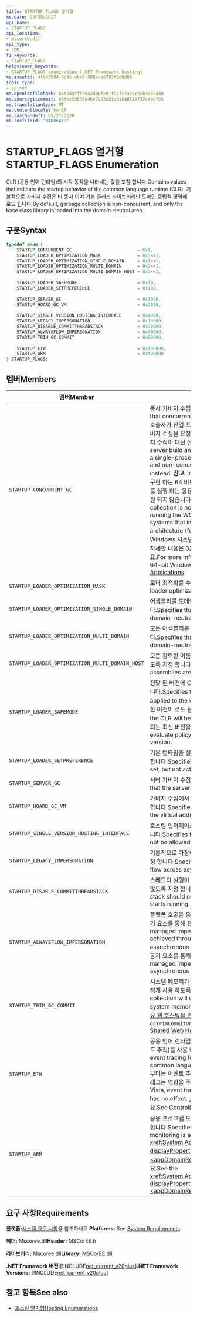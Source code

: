 ```yaml
---
title: STARTUP_FLAGS 열거형
ms.date: 03/30/2017
api_name:
- STARTUP_FLAGS
api_location:
- mscoree.dll
api_type:
- COM
f1_keywords:
- STARTUP_FLAGS
helpviewer_keywords:
- STARTUP_FLAGS enumeration [.NET Framework hosting]
ms.assetid: 4f043594-0c45-4bc6-988e-a6793f0d8d06
topic_type:
- apiref
ms.openlocfilehash: b4694efffa0a3dd6fed1f97fc2359c5eb335d440
ms.sourcegitcommit: 03fec33630b46e78d5e81e91b40518f32c4bd7b5
ms.translationtype: MT
ms.contentlocale: ko-KR
ms.lasthandoff: 05/27/2020
ms.locfileid: "84006417"
---
```

# <a name="startup_flags-enumeration"></a><span data-ttu-id="617dc-102">STARTUP_FLAGS 열거형</span><span class="sxs-lookup"><span data-stu-id="617dc-102">STARTUP_FLAGS Enumeration</span></span>
<span data-ttu-id="617dc-103">CLR (공용 언어 런타임)의 시작 동작을 나타내는 값을 포함 합니다.</span><span class="sxs-lookup"><span data-stu-id="617dc-103">Contains values that indicate the startup behavior of the common language runtime (CLR).</span></span> <span data-ttu-id="617dc-104">기본적으로 가비지 수집은 비 동시 이며 기본 클래스 라이브러리만 도메인 중립적 영역에 로드 됩니다.</span><span class="sxs-lookup"><span data-stu-id="617dc-104">By default, garbage collection is non-concurrent, and only the base class library is loaded into the domain-neutral area.</span></span>  
  
## <a name="syntax"></a><span data-ttu-id="617dc-105">구문</span><span class="sxs-lookup"><span data-stu-id="617dc-105">Syntax</span></span>  
  
```cpp  
typedef enum {  
    STARTUP_CONCURRENT_GC                         = 0x1,  
    STARTUP_LOADER_OPTIMIZATION_MASK              = 0x3<<1,  
    STARTUP_LOADER_OPTIMIZATION_SINGLE_DOMAIN     = 0x1<<1,  
    STARTUP_LOADER_OPTIMIZATION_MULTI_DOMAIN      = 0x2<<1,  
    STARTUP_LOADER_OPTIMIZATION_MULTI_DOMAIN_HOST = 0x3<<1,  
  
    STARTUP_LOADER_SAFEMODE                       = 0x10,  
    STARTUP_LOADER_SETPREFERENCE                  = 0x100,  
  
    STARTUP_SERVER_GC                             = 0x1000,  
    STARTUP_HOARD_GC_VM                           = 0x2000,  
  
    STARTUP_SINGLE_VERSION_HOSTING_INTERFACE      = 0x4000,  
    STARTUP_LEGACY_IMPERSONATION                  = 0x10000,  
    STARTUP_DISABLE_COMMITTHREADSTACK             = 0x20000,  
    STARTUP_ALWAYSFLOW_IMPERSONATION              = 0x40000,  
    STARTUP_TRIM_GC_COMMIT                        = 0x80000,  
  
    STARTUP_ETW                                   = 0x100000,  
    STARTUP_ARM                                   = 0x400000  
} STARTUP_FLAGS;  
```  
  
## <a name="members"></a><span data-ttu-id="617dc-106">멤버</span><span class="sxs-lookup"><span data-stu-id="617dc-106">Members</span></span>  
  
|<span data-ttu-id="617dc-107">멤버</span><span class="sxs-lookup"><span data-stu-id="617dc-107">Member</span></span>|<span data-ttu-id="617dc-108">설명</span><span class="sxs-lookup"><span data-stu-id="617dc-108">Description</span></span>|  
|------------|-----------------|  
|`STARTUP_CONCURRENT_GC`|<span data-ttu-id="617dc-109">동시 가비지 수집을 사용 하도록 지정 합니다.</span><span class="sxs-lookup"><span data-stu-id="617dc-109">Specifies that concurrent garbage collection should be used.</span></span> <span data-ttu-id="617dc-110">호출자가 단일 프로세서 컴퓨터에서 서버 빌드 및 동시 가비지 수집을 요청 하면 워크스테이션 빌드 및 비 동시 가비지 수집이 대신 실행 됩니다.</span><span class="sxs-lookup"><span data-stu-id="617dc-110">If the caller asks for the server build and concurrent garbage collection on a single-processor machine, the workstation build and non-concurrent garbage collection are run instead.</span></span> <span data-ttu-id="617dc-111">**참고:**  Intel Itanium 아키텍처 (이전의 IA-64)를 구현 하는 64 비트 시스템에서 WOW64 x86 에뮬레이터를 실행 하는 응용 프로그램에서는 동시 가비지 수집이 지원 되지 않습니다.</span><span class="sxs-lookup"><span data-stu-id="617dc-111">**Note:**  Concurrent garbage collection is not supported in applications that are running the WOW64 x86 emulator on 64-bit systems that implement the Intel Itanium architecture (formerly called IA-64).</span></span> <span data-ttu-id="617dc-112">64 비트 Windows 시스템에서 WOW64를 사용 하는 방법에 대 한 자세한 내용은 [32 비트 응용 프로그램 실행](/windows/desktop/WinProg64/running-32-bit-applications)을 참조 하세요.</span><span class="sxs-lookup"><span data-stu-id="617dc-112">For more information about using WOW64 on 64-bit Windows systems, see [Running 32-bit Applications](/windows/desktop/WinProg64/running-32-bit-applications).</span></span>|  
|`STARTUP_LOADER_OPTIMIZATION_MASK`|<span data-ttu-id="617dc-113">로더 최적화를 수행 하도록 지정 합니다.</span><span class="sxs-lookup"><span data-stu-id="617dc-113">Specifies that loader optimization shall occur.</span></span>|  
|`STARTUP_LOADER_OPTIMIZATION_SINGLE_DOMAIN`|<span data-ttu-id="617dc-114">어셈블리를 도메인 중립적으로 로드 하지 않도록 지정 합니다.</span><span class="sxs-lookup"><span data-stu-id="617dc-114">Specifies that no assemblies are loaded as domain-neutral.</span></span>|  
|`STARTUP_LOADER_OPTIMIZATION_MULTI_DOMAIN`|<span data-ttu-id="617dc-115">모든 어셈블리를 도메인 중립적으로 로드 하도록 지정 합니다.</span><span class="sxs-lookup"><span data-stu-id="617dc-115">Specifies that all assemblies are loaded as domain-neutral.</span></span>|  
|`STARTUP_LOADER_OPTIMIZATION_MULTI_DOMAIN_HOST`|<span data-ttu-id="617dc-116">모든 강력한 이름의 어셈블리를 도메인 중립적으로 로드 하도록 지정 합니다.</span><span class="sxs-lookup"><span data-stu-id="617dc-116">Specifies that all strong-named assemblies are loaded as domain-neutral.</span></span>|  
|`STARTUP_LOADER_SAFEMODE`|<span data-ttu-id="617dc-117">전달 된 버전에 CLR 버전 정책이 적용 되지 않도록 지정 합니다.</span><span class="sxs-lookup"><span data-stu-id="617dc-117">Specifies that CLR version policy will not be applied to the version passed in.</span></span> <span data-ttu-id="617dc-118">CLR에 지정 된 정확한 버전이 로드 됩니다.</span><span class="sxs-lookup"><span data-stu-id="617dc-118">The exact version specified of the CLR will be loaded.</span></span> <span data-ttu-id="617dc-119">Shim은 정책을 평가 하 여 호환 되는 최신 버전을 확인 하지 않습니다.</span><span class="sxs-lookup"><span data-stu-id="617dc-119">The shim does not evaluate policy to determine the latest compatible version.</span></span>|  
|`STARTUP_LOADER_SETPREFERENCE`|<span data-ttu-id="617dc-120">기본 런타임을 설정 하지만 실제로 시작 하지 않도록 지정 합니다.</span><span class="sxs-lookup"><span data-stu-id="617dc-120">Specifies that the preferred runtime will be set, but not actually started.</span></span>|  
|`STARTUP_SERVER_GC`|<span data-ttu-id="617dc-121">서버 가비지 수집을 사용 하도록 지정 합니다.</span><span class="sxs-lookup"><span data-stu-id="617dc-121">Specifies that the server garbage collection will be used.</span></span>|  
|`STARTUP_HOARD_GC_VM`|<span data-ttu-id="617dc-122">가비지 수집에서 사용 되는 가상 주소를 유지 하도록 지정 합니다.</span><span class="sxs-lookup"><span data-stu-id="617dc-122">Specifies that garbage collection will keep the virtual address used.</span></span>|  
|`STARTUP_SINGLE_VERSION_HOSTING_INTERFACE`|<span data-ttu-id="617dc-123">호스팅 인터페이스를 혼합 하 여 사용할 수 없도록 지정 합니다.</span><span class="sxs-lookup"><span data-stu-id="617dc-123">Specifies that mixing a hosting interface will not be allowed.</span></span>|  
|`STARTUP_LEGACY_IMPERSONATION`|<span data-ttu-id="617dc-124">기본적으로 가장이 비동기 요소 간에 이동 하지 않도록 지정 합니다.</span><span class="sxs-lookup"><span data-stu-id="617dc-124">Specifies that impersonation should not flow across asynchronous points by default.</span></span>|  
|`STARTUP_DISABLE_COMMITTHREADSTACK`|<span data-ttu-id="617dc-125">스레드의 실행이 시작 될 때 전체 스레드 스택을 커밋하지 않도록 지정 합니다.</span><span class="sxs-lookup"><span data-stu-id="617dc-125">Specifies that the full thread stack should not be committed when the thread starts running.</span></span>|  
|`STARTUP_ALWAYSFLOW_IMPERSONATION`|<span data-ttu-id="617dc-126">플랫폼 호출을 통해 달성 된 관리 되는 가장 및 가장가 비동기 요소를 통해 전달 되도록 지정 합니다.</span><span class="sxs-lookup"><span data-stu-id="617dc-126">Specifies that managed impersonations and impersonations achieved through platform invoke will flow across asynchronous points.</span></span> <span data-ttu-id="617dc-127">기본적으로 관리 되는 가장는 비동기 요소를 통해 전달 됩니다.</span><span class="sxs-lookup"><span data-stu-id="617dc-127">By default, only managed impersonations will flow across asynchronous points.</span></span>|  
|`STARTUP_TRIM_GC_COMMIT`|<span data-ttu-id="617dc-128">시스템 메모리가 부족할 때 가비지 수집에서 커밋된 공간을 적게 사용 하도록 지정 합니다.</span><span class="sxs-lookup"><span data-stu-id="617dc-128">Specifies that garbage collection will use less committed space when system memory is low.</span></span> <span data-ttu-id="617dc-129">`gcTrimCommitOnLowMemory` [공유 웹 호스팅을 위한 최적화](../../../standard/garbage-collection/optimization-for-shared-web-hosting.md)에서을 참조 하세요.</span><span class="sxs-lookup"><span data-stu-id="617dc-129">See `gcTrimCommitOnLowMemory` in [Optimization for Shared Web Hosting](../../../standard/garbage-collection/optimization-for-shared-web-hosting.md).</span></span>|  
|`STARTUP_ETW`|<span data-ttu-id="617dc-130">공용 언어 런타임 이벤트에 대해 ETW (Windows 용 이벤트 추적)를 사용 하도록 지정 합니다.</span><span class="sxs-lookup"><span data-stu-id="617dc-130">Specifies that event tracing for Windows (ETW) is enabled for common language runtime events.</span></span> <span data-ttu-id="617dc-131">Windows Vista 부터는 이벤트 추적이 항상 사용 되도록 설정 되므로이 플래그는 영향을 주지 않습니다.</span><span class="sxs-lookup"><span data-stu-id="617dc-131">Beginning with Windows Vista, event tracing is always enabled, so this flag has no effect.</span></span> <span data-ttu-id="617dc-132">[.NET Framework 로깅 제어](../../performance/controlling-logging.md)를 참조 하세요.</span><span class="sxs-lookup"><span data-stu-id="617dc-132">See [Controlling .NET Framework Logging](../../performance/controlling-logging.md).</span></span>|  
|`STARTUP_ARM`|<span data-ttu-id="617dc-133">응용 프로그램 도메인 리소스 모니터링을 사용 하도록 지정 합니다.</span><span class="sxs-lookup"><span data-stu-id="617dc-133">Specifies that application domain resource monitoring is enabled.</span></span> <span data-ttu-id="617dc-134"><xref:System.AppDomain.MonitoringIsEnabled%2A?displayProperty=nameWithType>속성 및 [ \<appDomainResourceMonitoring> 요소](../../configure-apps/file-schema/runtime/appdomainresourcemonitoring-element.md)를 참조 하세요.</span><span class="sxs-lookup"><span data-stu-id="617dc-134">See the <xref:System.AppDomain.MonitoringIsEnabled%2A?displayProperty=nameWithType> property and [\<appDomainResourceMonitoring> Element](../../configure-apps/file-schema/runtime/appdomainresourcemonitoring-element.md).</span></span>|  
  
## <a name="requirements"></a><span data-ttu-id="617dc-135">요구 사항</span><span class="sxs-lookup"><span data-stu-id="617dc-135">Requirements</span></span>  
 <span data-ttu-id="617dc-136">**플랫폼:**[시스템 요구 사항](../../get-started/system-requirements.md)을 참조하세요.</span><span class="sxs-lookup"><span data-stu-id="617dc-136">**Platforms:** See [System Requirements](../../get-started/system-requirements.md).</span></span>  
  
 <span data-ttu-id="617dc-137">**헤더:** Mscoree.dll</span><span class="sxs-lookup"><span data-stu-id="617dc-137">**Header:** MSCorEE.h</span></span>  
  
 <span data-ttu-id="617dc-138">**라이브러리:** Mscoree.dll</span><span class="sxs-lookup"><span data-stu-id="617dc-138">**Library:** MSCorEE.dll</span></span>  
  
 <span data-ttu-id="617dc-139">**.NET Framework 버전:**[!INCLUDE[net_current_v20plus](../../../../includes/net-current-v20plus-md.md)]</span><span class="sxs-lookup"><span data-stu-id="617dc-139">**.NET Framework Versions:** [!INCLUDE[net_current_v20plus](../../../../includes/net-current-v20plus-md.md)]</span></span>  
  
## <a name="see-also"></a><span data-ttu-id="617dc-140">참고 항목</span><span class="sxs-lookup"><span data-stu-id="617dc-140">See also</span></span>

- [<span data-ttu-id="617dc-141">호스팅 열거형</span><span class="sxs-lookup"><span data-stu-id="617dc-141">Hosting Enumerations</span></span>](hosting-enumerations.md)
